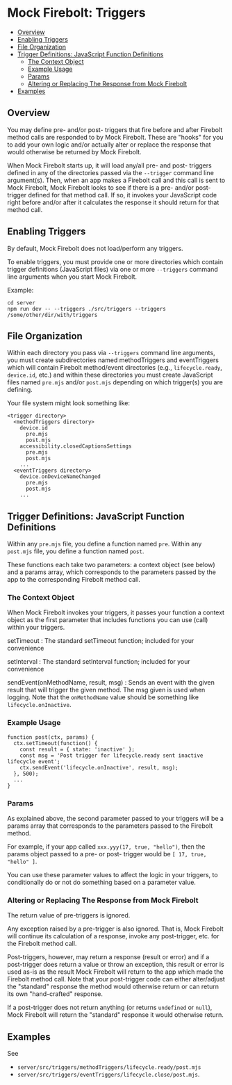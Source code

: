Mock Firebolt: Triggers <!-- omit in toc -->
=======================

- [Overview](#overview)
- [Enabling Triggers](#enabling-triggers)
- [File Organization](#file-organization)
- [Trigger Definitions: JavaScript Function Definitions](#trigger-definitions-javascript-function-definitions)
  - [The Context Object](#the-context-object)
  - [Example Usage](#example-usage)
  - [Params](#params)
  - [Altering or Replacing The Response from Mock Firebolt](#altering-or-replacing-the-response-from-mock-firebolt)
- [Examples](#examples)

## Overview

You may define pre- and/or post- triggers that fire before and after Firebolt method calls are responded to by Mock Firebolt. These are "hooks" for you to add your own logic and/or actually alter or replace the response that would otherwise be returned by Mock Firebolt.

When Mock Firebolt starts up, it will load any/all pre- and post- triggers defined in any of the directories passed via the `--trigger` command line argument(s). Then, when an app makes a Firebolt call and this call is sent to Mock Firebolt, Mock Firebolt looks to see if there is a pre- and/or post- trigger defined for that method call. If so, it invokes your JavaScript code right before and/or after it calculates the response it should return for that method call. 


## Enabling Triggers

By default, Mock Firebolt does not load/perform any triggers.

To enable triggers, you must provide one or more directories which contain trigger definitions (JavaScript files) via one or more `--triggers` command line arguments when you start Mock Firebolt.

Example:
```
cd server
npm run dev -- --triggers ./src/triggers --triggers /some/other/dir/with/triggers
```


## File Organization

Within each directory you pass via `--triggers` command line arguments, you must create subdirectories named methodTriggers and eventTriggers which will contain Firebolt method/event directories (e.g., `lifecycle.ready`, `device.id`, etc.) and within these directories you must create JavaScript files named `pre.mjs` and/or `post.mjs` depending on which trigger(s) you are defining.

Your file system might look something like:

```
<trigger directory>
  <methodTriggers directory>
    device.id
	  pre.mjs
	  post.mjs
    accessibility.closedCaptionsSettings
	  pre.mjs
	  post.mjs
	...
  <eventTriggers directory>
    device.onDeviceNameChanged
	  pre.mjs
	  post.mjs
    ...
```

## Trigger Definitions: JavaScript Function Definitions

Within any `pre.mjs` file, you define a function named `pre`. Within any `post.mjs` file, you define a function named `post`. 

These functions each take two parameters: a context object (see below) and a params array, which corresponds to the parameters passed by the app to the corresponding Firebolt method call.


### The Context Object

When Mock Firebolt invokes your triggers, it passes your function a context object as the first parameter that includes functions you can use (call) within your triggers.


setTimeout
: The standard setTimeout function; included for your convenience

setInterval
: The standard setInterval function; included for your convenience

sendEvent(onMethodName, result, msg)
: Sends an event with the given result that will trigger the given method. The msg given is used when logging. Note that the `onMethodName` value should be something like `lifecycle.onInactive`.


### Example Usage

```
function post(ctx, params) {
  ctx.setTimeout(function() {
    const result = { state: 'inactive' };
    const msg = 'Post trigger for lifecycle.ready sent inactive lifecycle event';
    ctx.sendEvent('lifecycle.onInactive', result, msg);
  }, 500);
  ...
}
```


### Params

As explained above, the second parameter passed to your triggers will be a params array that corresponds to the parameters passed to the Firebolt method.

For example, if your app called `xxx.yyy(17, true, "hello")`, then the params object passed to a pre- or post- trigger would be `[ 17, true, "hello" ]`.

You can use these parameter values to affect the logic in your triggers, to conditionally do or not do something based on a parameter value.


### Altering or Replacing The Response from Mock Firebolt

The return value of pre-triggers is ignored.

Any exception raised by a pre-trigger is also ignored. That is, Mock Firebolt will continue its calculation of a response, invoke any post-trigger, etc. for the Firebolt method call.

Post-triggers, however, may return a response (result or error) and if a post-trigger does return a value or throw an exception, this result or error is used as-is as the result Mock Firebolt will return to the app which made the Firebolt method call. Note that your post-trigger code can either alter/adjust the "standard" response the method would otherwise return or can return its own "hand-crafted" response.

If a post-trigger does not return anything (or returns `undefined` or `null`), Mock Firebolt will return the "standard" response it would otherwise return.


## Examples

See
  - `server/src/triggers/methodTriggers/lifecycle.ready/post.mjs`
  - `server/src/triggers/eventTriggers/lifecycle.close/post.mjs`.